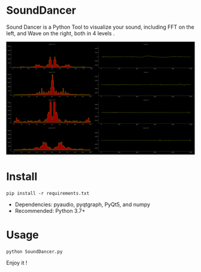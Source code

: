 # SoundDancer

Sound Dancer is a Python Tool to visualize your sound, including FFT on the left, and Wave on the right, both in 4 levels .

![demo](screenshot.png)

# Install

```shell
pip install -r requirements.txt
```

* Dependencies: pyaudio, pyqtgraph, PyQt5, and numpy
* Recommended: Python 3.7+

# Usage
```shell
python SoundDancer.py
```

Enjoy it !
